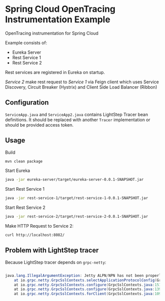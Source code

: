 # Spring Cloud OpenTracing  Instrumentation Example

OpenTracing  instrumentation for Spring Cloud

Example consists of:
- Eureka Server
- Rest Service 1
- Rest Service 2

Rest services are registered in Eureka on startup.

_Service 2_ make rest request to _Service 1_ via Feign client which uses Service Discovery, Circuit Breaker (Hystrix) 
and Client Side Load Balancer (Ribbon)


## Configuration

`ServiceApp.java` and `ServiceApp2.java` contains LightStep Tracer bean definitions.
It should be replaced with another `Tracer` implementation or should be provided access token.


## Usage

Build 
```bash
mvn clean package
```

Start Eureka
```bash
java -jar eureka-server/target/eureka-server-0.0.1-SNAPSHOT.jar
```

Start Rest Service 1
```bash
java -jar rest-service-1/target/rest-service-1-0.0.1-SNAPSHOT.jar
```

Start Rest Service 2
```bash
java -jar rest-service-2/target/rest-service-2-0.0.1-SNAPSHOT.jar
```

Make HTTP Request to Service 2:
```bash
curl http://localhost:8082/
```

## Problem with LightStep tracer

Because LightStep tracer depends on `grpc-netty`: 

```java

java.lang.IllegalArgumentException: Jetty ALPN/NPN has not been properly configured.
	at io.grpc.netty.GrpcSslContexts.selectApplicationProtocolConfig(GrpcSslContexts.java:174) ~[grpc-netty-1.4.0.jar!/:1.4.0]
	at io.grpc.netty.GrpcSslContexts.configure(GrpcSslContexts.java:151) ~[grpc-netty-1.4.0.jar!/:1.4.0]
	at io.grpc.netty.GrpcSslContexts.configure(GrpcSslContexts.java:139) ~[grpc-netty-1.4.0.jar!/:1.4.0]
	at io.grpc.netty.GrpcSslContexts.forClient(GrpcSslContexts.java:109) ~[grpc-netty-1.4.0.jar!/:1.4.0]


```
